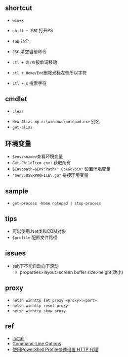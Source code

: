 ## shortcut
+ `win+x`
+ `shift + 右键` 打开PS

+ `Tab` 补全
+ `ESC` 清空当前命令
+ `ctl + 左/右`按单词移动
+ `ctl + Home/End`删除光标左侧所以字符
+ `ctl + s` 搜索字符

## cmdlet
+ `clear`
<!-- 别名 -->
+ `New-Alias np c:\windows\notepad.exe` 别名
+ `get-alias`


## 环境变量
+ `$env:<name>`查看环境变量
+ `Get-ChildItem env:` 获取所有
+ `$Env:path=$Env:Path+";C:\Go\bin"` 设置环境变量
+ `"$env:USERPROFILE\.go"` 拼接环境变量



## sample
+ `get-process -Name notepad | stop-process`

## tips
+ 可以使用.Net类和COM对象
+ `$profile` 配置文件路径

## issues
+ ssh下不能自动向下滚动
    - properties>layout>screen buffer size>height(改小)


## proxy
+ `netsh winhttp set proxy <proxy>:<port>`
+ `netsh winhttp reset proxy`
+ `netsh winhttp show proxy`

## ref
+ [install](https://docs.microsoft.com/en-us/powershell/scripting/install/installing-powershell-core-on-windows?view=powershell-7)
+ [Command-Line Options](https://docs.microsoft.com/en-us/windows/win32/msi/command-line-options)
+ [使用PowerShell Profile快速设置 HTTP 代理](https://async.sh/2018/07/30/quick-setup-http-proxy-using-powershell-profile/)